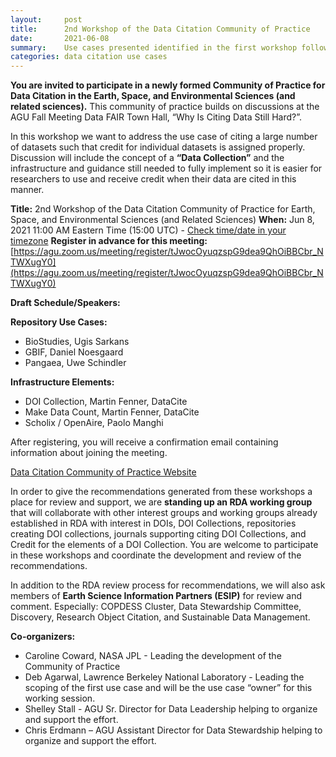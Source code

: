 ```yaml
---
layout:     post
title:      2nd Workshop of the Data Citation Community of Practice
date:       2021-06-08
summary:    Use cases presented identified in the first workshop followed by community discussion
categories: data citation use cases
---
```


**You are invited to participate in a newly formed Community of Practice for Data Citation in the Earth, Space, and Environmental Sciences (and related sciences).**  This community of practice builds on discussions at the AGU Fall Meeting Data FAIR Town Hall, “Why Is Citing Data Still Hard?”.
 
In this workshop we want to address the use case of citing a large number of datasets such that credit for individual datasets is assigned properly. Discussion will include the concept of a **“Data Collection”** and the infrastructure and guidance still needed to fully implement so it is easier for researchers to use and receive credit when their data are cited in this manner.  
 
**Title:** 2nd Workshop of the Data Citation Community of Practice for Earth, Space, and Environmental Sciences (and Related Sciences)
**When:** Jun 8, 2021 11:00 AM Eastern Time (15:00 UTC) - [Check time/date in your timezone](https://www.timeanddate.com/worldclock/fixedtime.html?iso=20210608T110000&p1=263)
**Register in advance for this meeting:** [https://agu.zoom.us/meeting/register/tJwocOyuqzspG9dea9QhOiBBCbr_NTWXugY0](https://agu.zoom.us/meeting/register/tJwocOyuqzspG9dea9QhOiBBCbr_NTWXugY0)

**Draft Schedule/Speakers:**

__Repository Use Cases:__
*	BioStudies, Ugis Sarkans 
*	GBIF, Daniel Noesgaard 
*	Pangaea, Uwe Schindler 

__Infrastructure Elements:__
*	DOI Collection, Martin Fenner, DataCite
*	Make Data Count, Martin Fenner, DataCite 
*	Scholix / OpenAire, Paolo Manghi

After registering, you will receive a confirmation email containing information about joining the meeting.  
 
[Data Citation Community of Practice Website](https://agu-data.github.io/DataCitationCoP/)  
 
In order to give the recommendations generated from these workshops a place for review and support, we are **standing up an RDA working group** that will collaborate with other interest groups and working groups already established in RDA with interest in DOIs, DOI Collections, repositories creating DOI collections, journals supporting citing DOI Collections, and Credit for the elements of a DOI Collection. You are welcome to participate in these workshops and coordinate the development and review of the recommendations. 
 
In addition to the RDA review process for recommendations, we will also ask members of **Earth Science Information Partners (ESIP)** for review and comment.  Especially: COPDESS Cluster, Data Stewardship Committee, Discovery,  Research Object Citation, and Sustainable Data Management.
 
**Co-organizers:**  
- Caroline Coward, NASA JPL - Leading the development of the Community of Practice
- Deb Agarwal, Lawrence Berkeley National Laboratory - Leading the scoping of the first use case and will be the use case “owner” for this working session.
- Shelley Stall - AGU Sr. Director for Data Leadership helping to organize and support the effort.
- Chris Erdmann – AGU Assistant Director for Data Stewardship helping to organize and support the effort. 

